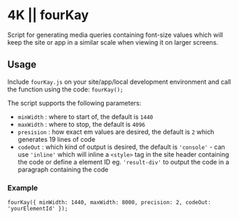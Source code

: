 # 4K || fourKay

Script for generating media queries containing font-size values which will keep the site or app in a similar scale when viewing it on larger screens.


## Usage

Include `fourKay.js` on your site/app/local development environment and call the function using the code:
`fourKay();`

The script supports the following parameters:
* `minWidth` : where to start of, the default is `1440`
* `maxWidth` : where to stop, the default is `4096`
* `presision` : how exact em values are desired, the default is `2` which generates 19 lines of code
* `codeOut` : which kind of output is desired, the default is `'console'` - can use `'inline'` which will inline a `<style>` tag in the site header containing the code or define a element ID eg. `'result-div'` to output the code in a paragraph containing the code

### Example
`fourKay({
  minWidth: 1440,
  maxWidth: 8000,
  precision: 2,
  codeOut: 'yourElementId'
});`




